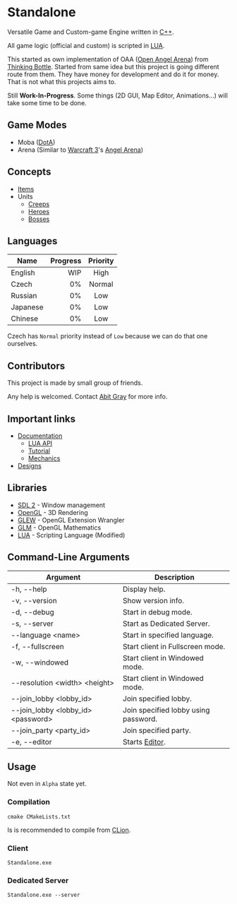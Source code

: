 # Standalone

Versatile Game and Custom-game Engine written in [C++](https://en.wikipedia.org/wiki/C%2B%2B).

All game logic (official and custom) is scripted in [LUA](https://www.lua.org/).

This started as own implementation of OAA ([Open Angel Arena](https://github.com/OpenAngelArena/oaa/)) from [Thinking Bottle](https://www.thinkingbottle.com/).
Started from same idea but this project is going different route from them.
They have money for development and do it for money. That is not what this projects aims to.


Still **Work-In-Progress**.
Some things (2D GUI, Map Editor, Animations...) will take some time to be done.

## Game Modes

- Moba ([DotA](https://en.wikipedia.org/wiki/Defense_of_the_Ancients))
- Arena (Similar to [Warcraft 3](https://en.wikipedia.org/wiki/Warcraft_III:_Reign_of_Chaos)'s [Angel Arena](https://gaming-tools.com/warcraft-3/angel-arena/))

## Concepts
- [Items](Designs/Item/README.md)
- Units
  - [Creeps](Designs/Creep/README.md)
  - [Heroes](Designs/Hero/README.md)
  - [Bosses](Designs/Boss/README.md)

## Languages

| Name | Progress | Priority |
|------|---------:|:--------:|
| English  |  WIP |   High   |
| Czech    |   0% |  Normal  |
| Russian  |   0% |   Low    |
| Japanese |   0% |   Low    |
| Chinese  |   0% |   Low    |

Czech has `Normal` priority instead of `Low` because we can do that one ourselves.

## Contributors

This project is made by small group of friends.

Any help is welcomed.
Contact [Abit Gray](https://github.com/AbitTheGray/) for more info.


## Important links

- [Documentation](Documentation/README.md)
  - [LUA API](Documentation/Lua_Api/README.md)
  - [Tutorial](Documentation/Tutorials/README.md)
  - [Mechanics](Documentation/Mechanics/README.md)
- [Designs](Designs/README.md)


## Libraries

- [SDL 2](https://www.libsdl.org/) - Window management
- [OpenGL](https://www.opengl.org/) - 3D Rendering
- [GLEW](http://glew.sourceforge.net/) - OpenGL Extension Wrangler
- [GLM](https://glm.g-truc.net/) - OpenGL Mathematics
- [LUA](https://www.lua.org/) - Scripting Language (Modified)

## Command-Line Arguments

|                     Argument                    | Description |
|-------------------------------------------------|-------------|
| -h, --help                                      | Display help.
| -v, --version                                   | Show version info.
| -d, --debug                                     | Start in debug mode.
| -s, --server                                    | Start as Dedicated Server.
| --language &lt;name&gt;                         | Start in specified language.
| -f, --fullscreen                                | Start client in Fullscreen mode.
| -w, --windowed                                  | Start client in Windowed mode.
| --resolution &lt;width&gt; &lt;height&gt;       | Start client in Windowed mode.
| --join_lobby &lt;lobby_id&gt;                   | Join specified lobby.
| --join_lobby &lt;lobby_id&gt; &lt;password&gt;  | Join specified lobby using password.
| --join_party &lt;party_id&gt;                   | Join specified party.
| -e, --editor                                    | Starts [Editor](Documentation/Editor/README.md).

## Usage

Not even in `Alpha` state yet.

### Compilation

```
cmake CMakeLists.txt
```
Is is recommended to compile from [CLion](https://www.jetbrains.com/clion/).

### Client

```
Standalone.exe
```

### Dedicated Server

```
Standalone.exe --server
```

